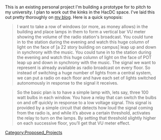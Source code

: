This is an existing personal project I'm building a prototype for to
pitch to my university. I plan to work out the kinks in the HacDC space.
I've laid this out pretty thoroughly on [my
blog](http://www.phrontist.org/?cat=15). Here is a quick synopsis:

> I want to take a row of windows (or more, as money allows) in the
> building and place lamps in them to form a vertical bar VU meter
> showing the volume of the radio station's broadcast. You could tune in
> to the station during the evening and watch this huge column of light
> on the face of \[a 22 story building on campus\] leap up and down in
> synchrony with the music. You could tune in to the station during the
> evening and watch this huge column of light on the face of POT leap up
> and down in synchrony with the music. The signal we want to represent
> is already available as radio broadcast on every floor. So instead of
> switching a huge number of lights from a central system, we can put a
> radio on each floor and have each set of lights switched autonomously
> in response to the signal it receives.

> So the basic plan is to have a simple lamp with, lets say, three 100
> watt bulbs in each window. You have a relay that can switch the bulbs
> on and off quickly in response to a low voltage signal. This signal is
> provided by a simple circuit that detects how loud the signal coming
> from the radio is, and while it’s above a certain threshold, activates
> the relay to turn on the lamps. By setting that threshold slightly
> higher on each successive floor, you’ll get that VU meter effect.

[Category:Proposed_Projects](Category:Proposed_Projects)
